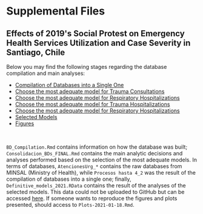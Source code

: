 # Supplemental Files

## Effects of 2019's Social Protest on Emergency Health Services Utilization and Case Severity in Santiago, Chile


Below you may find the following stages regarding the database compilation and main analyses:

 - [Compilation of Databases into a Single One](BD_Compilation.html)
 - [Choose the most adequate model for Trauma Consultations](Causal_Impact2_cons_trauma.html)
 - [Choose the most adequate model for Respiratory Hospitalizations](Causal_Impact2_cons_resp.html)
 - [Choose the most adequate model for Trauma Hospitalizations](Causal_Impact2_hosp_trauma.html)
 - [Choose the most adequate model for Respiratory Hospitalizations](Causal_Impact2_hosp_resp.html)
 - [Selected Models](Consolidacion_BDs_FINAL.html)
 - [Figures](Plots-2021-01-18.html)
 
<br>

`BD_Compilation.Rmd` contains information on how the database was built; `Consolidacion_BDs_FINAL.Rmd` contains the main analytic decisions and analyses performed based on the selection of the most adequate models. In terms of databases, `AtencionesUrg_*` contains the raw databases from MINSAL (Ministry of Health), while `Procesos hasta 4_2` was the result of the compilation of databases into a single one; finally, `Definitive_models_2021.RData` contains the result of the analyses of the selected models. This data could not be uploaded to GitHub but can be accessed [here](https://drive.google.com/file/d/1533ikY5RWOrqrQo3tmInvHCYP2ifubw3/view?usp=sharing). If someone wants to reproduce the figures and plots presented, should access to `Plots-2021-01-18.Rmd`.
